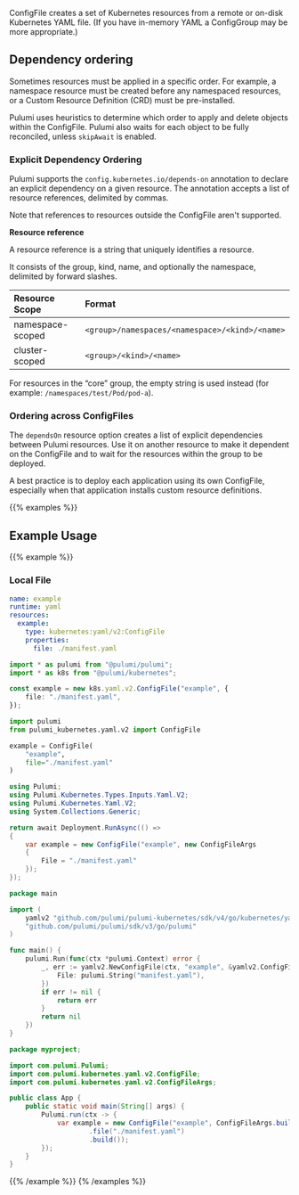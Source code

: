 ConfigFile creates a set of Kubernetes resources from a remote or on-disk Kubernetes YAML file.
(If you have in-memory YAML a ConfigGroup may be more appropriate.)

## Dependency ordering
Sometimes resources must be applied in a specific order. For example, a namespace resource must be
created before any namespaced resources, or a Custom Resource Definition (CRD) must be pre-installed.

Pulumi uses heuristics to determine which order to apply and delete objects within the ConfigFile.  Pulumi also
waits for each object to be fully reconciled, unless `skipAwait` is enabled.

### Explicit Dependency Ordering
Pulumi supports the `config.kubernetes.io/depends-on` annotation to declare an explicit dependency on a given resource.
The annotation accepts a list of resource references, delimited by commas. 

Note that references to resources outside the ConfigFile aren't supported.

**Resource reference**

A resource reference is a string that uniquely identifies a resource.

It consists of the group, kind, name, and optionally the namespace, delimited by forward slashes.

| Resource Scope   | Format                                         |
| :--------------- | :--------------------------------------------- |
| namespace-scoped | `<group>/namespaces/<namespace>/<kind>/<name>` |
| cluster-scoped   | `<group>/<kind>/<name>`                        |

For resources in the “core” group, the empty string is used instead (for example: `/namespaces/test/Pod/pod-a`).

### Ordering across ConfigFiles
The `dependsOn` resource option creates a list of explicit dependencies between Pulumi resources.
Use it on another resource to make it dependent on the ConfigFile and to wait for the resources within
the group to be deployed.

A best practice is to deploy each application using its own ConfigFile, especially when that application
installs custom resource definitions.

{{% examples %}}
## Example Usage
{{% example %}}
### Local File

```yaml
name: example
runtime: yaml
resources:
  example:
    type: kubernetes:yaml/v2:ConfigFile
    properties:
      file: ./manifest.yaml
```
```typescript
import * as pulumi from "@pulumi/pulumi";
import * as k8s from "@pulumi/kubernetes";

const example = new k8s.yaml.v2.ConfigFile("example", {
    file: "./manifest.yaml",
});
```
```python
import pulumi
from pulumi_kubernetes.yaml.v2 import ConfigFile

example = ConfigFile(
    "example",
    file="./manifest.yaml"
)
```
```csharp
using Pulumi;
using Pulumi.Kubernetes.Types.Inputs.Yaml.V2;
using Pulumi.Kubernetes.Yaml.V2;
using System.Collections.Generic;

return await Deployment.RunAsync(() =>
{
    var example = new ConfigFile("example", new ConfigFileArgs
    {
        File = "./manifest.yaml"
    });
});
```
```go
package main

import (
	yamlv2 "github.com/pulumi/pulumi-kubernetes/sdk/v4/go/kubernetes/yaml/v2"
	"github.com/pulumi/pulumi/sdk/v3/go/pulumi"
)

func main() {
	pulumi.Run(func(ctx *pulumi.Context) error {
		_, err := yamlv2.NewConfigFile(ctx, "example", &yamlv2.ConfigFileArgs{
			File: pulumi.String("manifest.yaml"),
		})
		if err != nil {
			return err
		}
		return nil
	})
}
```
```java
package myproject;

import com.pulumi.Pulumi;
import com.pulumi.kubernetes.yaml.v2.ConfigFile;
import com.pulumi.kubernetes.yaml.v2.ConfigFileArgs;

public class App {
    public static void main(String[] args) {
        Pulumi.run(ctx -> {
            var example = new ConfigFile("example", ConfigFileArgs.builder()
                    .file("./manifest.yaml")
                    .build());
        });
    }
}
```
{{% /example %}}
{% /examples %}}
